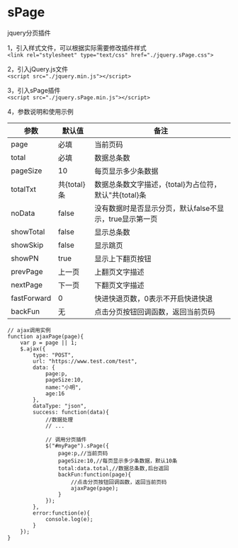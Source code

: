 # sPage
jquery分页插件

1，引入样式文件，可以根据实际需要修改插件样式  
`<link rel="stylesheet" type="text/css" href="./jquery.sPage.css">`

2，引入jQuery.js文件  
`<script src="./jquery.min.js"></script>`

3，引入sPage插件  
`<script src="./jquery.sPage.min.js"></script>`

4，参数说明和使用示例

 参数  | 默认值  | 备注
 ----- | ----- | -----
 page  | 必填 | 当前页码 
 total  | 必填 | 数据总条数
 pageSize  | 10 | 每页显示多少条数据
 totalTxt  | 共{total}条 | 数据总条数文字描述，{total}为占位符，默认"共{total}条
 noData  | false | 没有数据时是否显示分页，默认false不显示，true显示第一页
 showTotal  | false | 显示总条数
 showSkip  | false | 显示跳页
 showPN  | true | 显示上下翻页按钮
 prevPage  | 上一页 | 上翻页文字描述
 nextPage  | 下一页 | 下翻页文字描述
 fastForward  | 0 | 快进快退页数，0表示不开启快进快退
 backFun  | 无 | 点击分页按钮回调函数，返回当前页码
```
// ajax调用实例
function ajaxPage(page){
    var p = page || 1;
    $.ajax({
        type: "POST",
        url: "https://www.test.com/test",
        data: {
            page:p,
            pageSize:10,
            name:"小明",
            age:16
        },
        dataType: "json",  
        success: function(data){
            //数据处理
            // ...

            // 调用分页插件
            $("#myPage").sPage({
                page:p,//当前页码
                pageSize:10,//每页显示多少条数据，默认10条
                total:data.total,//数据总条数,后台返回
                backFun:function(page){
                    //点击分页按钮回调函数，返回当前页码
                    ajaxPage(page);
                }
            });
        },
        error:function(e){
            console.log(e);
        }
    });
}
```

